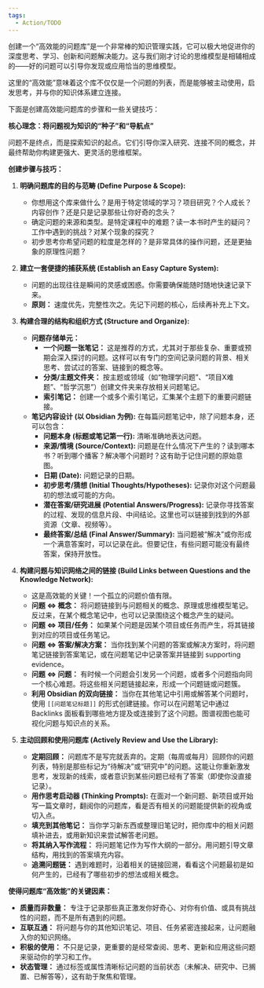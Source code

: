 ```yaml
---
tags:
  - Action/TODO
---
```

创建一个“高效能的问题库”是一个非常棒的知识管理实践，它可以极大地促进你的深度思考、学习、创新和问题解决能力。这与我们刚才讨论的思维模型是相辅相成的——好的问题可以引导你发现或应用恰当的思维模型。

这里的“高效能”意味着这个库不仅仅是一个问题的列表，而是能够被主动使用，启发思考，并与你的知识体系建立连接。

下面是创建高效能问题库的步骤和一些关键技巧：

**核心理念：将问题视为知识的“种子”和“导航点”**

问题不是终点，而是探索知识的起点。它们引导你深入研究、连接不同的概念，并最终帮助你构建更强大、更灵活的思维框架。

**创建步骤与技巧：**

1.  **明确问题库的目的与范畴 (Define Purpose & Scope):**
    *   你想用这个库来做什么？是用于特定领域的学习？项目研究？个人成长？内容创作？还是只是记录那些让你好奇的念头？
    *   确定问题的来源和类型。是特定课程中的难题？读一本书时产生的疑问？工作中遇到的挑战？对某个现象的探究？
    *   初步思考你希望问题的粒度是怎样的？是非常具体的操作问题，还是更抽象的原理性问题？

2.  **建立一套便捷的捕获系统 (Establish an Easy Capture System):**
    *   问题的出现往往是瞬间的灵感或困惑。你需要确保能随时随地快速记录下来。
    *   **原则：** 速度优先，完整性次之。先记下问题的核心，后续再补充上下文。

3.  **构建合理的结构和组织方式 (Structure and Organize):**
    *   **问题存储单元：**
        *   **一个问题一张笔记：** 这是推荐的方式，尤其对于那些复杂、重要或预期会深入探讨的问题。这样可以有专门的空间记录问题的背景、相关思考、尝试过的答案、链接到的概念等。
        *   **分类/主题文件夹：** 按主题或领域（如“物理学问题”、“项目X难题”、“哲学沉思”）创建文件夹来存放相关问题笔记。
        *   **索引笔记：** 创建一个或多个索引笔记，汇集某个主题下的重要问题链接。
    *   **笔记内容设计 (以 Obsidian 为例):** 在每篇问题笔记中，除了问题本身，还可以包含：
        *   **问题本身 (标题或笔记第一行):** 清晰准确地表达问题。
        *   **来源/情境 (Source/Context):** 问题是在什么情况下产生的？读到哪本书？听到哪个播客？解决哪个问题时？这有助于记住问题的原始意图。
        *   **日期 (Date):** 问题记录的日期。
        *   **初步思考/猜想 (Initial Thoughts/Hypotheses):** 记录你对这个问题最初的想法或可能的方向。
        *   **潜在答案/研究进展 (Potential Answers/Progress):** 记录你寻找答案的过程、发现的信息片段、中间结论。这里也可以链接到找到的外部资源（文章、视频等）。
        *   **最终答案/总结 (Final Answer/Summary):** 当问题被“解决”或你形成一个满意答案时，可以记录在此。但要记住，有些问题可能没有最终答案，保持开放性。

5.  **构建问题与知识网络之间的链接 (Build Links between Questions and the Knowledge Network):**
    *   这是高效能的关键！一个孤立的问题价值有限。
    *   **问题 <=> 概念：** 将问题链接到与问题相关的概念、原理或思维模型笔记。反过来，在某个概念笔记中，也可以记录围绕这个概念产生的疑问。
    *   **问题 <=> 项目/任务：** 如果某个问题是因某个项目或任务而产生，将其链接到对应的项目或任务笔记。
    *   **问题 <=> 答案/解决方案：** 当你找到某个问题的答案或解决方案时，将问题笔记链接到答案笔记，或在问题笔记中记录答案并链接到 supporting evidence。
    *   **问题 <=> 问题：** 有时候一个问题会引发另一个问题，或者多个问题指向同一个核心难题。将这些相关问题链接起来，形成一个问题链或问题簇。
    *   **利用 Obsidian 的双向链接：** 当你在其他笔记中引用或解答某个问题时，使用 `[[问题笔记标题]]` 的形式创建链接。你可以在问题笔记中通过 Backlinks 面板看到哪些地方提及或连接到了这个问题。图谱视图也能可视化问题与知识点的关系。

6.  **主动回顾和使用问题库 (Actively Review and Use the Library):**
    *   **定期回顾：** 问题库不是写完就丢弃的。定期（每周或每月）回顾你的问题列表，特别是那些标记为“待解决”或“研究中”的问题。这能让你重新激发思考，发现新的线索，或者意识到某些问题已经有了答案（即使你没直接记录）。
    *   **用作思考启动器 (Thinking Prompts):** 在面对一个新问题、新项目或开始写一篇文章时，翻阅你的问题库，看是否有相关的问题能提供新的视角或切入点。
    *   **填充到其他笔记：** 当你学习新东西或整理旧笔记时，把你库中的相关问题填补进去，或用新知识来尝试解答老问题。
    *   **将其纳入写作流程：** 将问题笔记作为写作大纲的一部分。用问题引导文章结构，用找到的答案填充内容。
    *   **追溯问题链：** 遇到难题时，沿着相关的链接回溯，看看这个问题最初是如何产生的，已经有了哪些初步的想法或相关概念。

**使得问题库“高效能”的关键因素：**

*   **质量而非数量：** 专注于记录那些真正激发你好奇心、对你有价值、或具有挑战性的问题，而不是所有遇到的问题。
*   **互联互通：** 将问题与你的其他知识笔记、项目、任务紧密连接起来，让问题融入你的知识网络。
*   **积极的使用：** 不只是记录，更重要的是经常查阅、思考、更新和应用这些问题来驱动你的学习和工作。
*   **状态管理：** 通过标签或属性清晰标记问题的当前状态（未解决、研究中、已搁置、已解答等），这有助于聚焦和管理。

